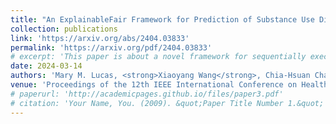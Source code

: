 ```yaml
---
title: "An ExplainableFair Framework for Prediction of Substance Use Disorder Treatment Completion"
collection: publications
link: 'https://arxiv.org/abs/2404.03833'
permalink: 'https://arxiv.org/pdf/2404.03833'
# excerpt: 'This paper is about a novel framework for sequentially executing fair model training and providing explanations for enhanced fairness.'
date: 2024-03-14
authors: 'Mary M. Lucas, <strong>Xiaoyang Wang</strong>, Chia-Hsuan Chang, Christopher C. Yang'
venue: 'Proceedings of the 12th IEEE International Conference on Health Informatics'
# paperurl: 'http://academicpages.github.io/files/paper3.pdf'
# citation: 'Your Name, You. (2009). &quot;Paper Title Number 1.&quot; <i>Journal 1</i>. 1(1).'
---
```


<!-- ExplainableFair, a novel framework proposed for sequentially executing fair model training and providing explanations for enhanced fairness. -->

